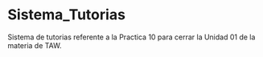 # Sistema_Tutorias
Sistema de tutorias referente a la Practica 10 para cerrar la Unidad 01 de la materia de TAW.
